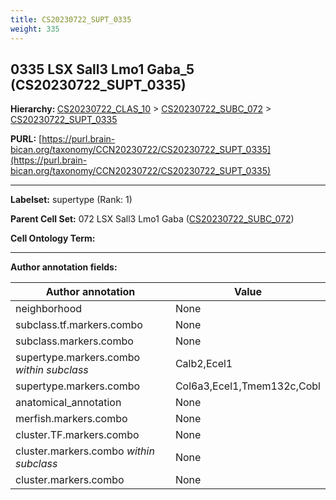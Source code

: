 ```yaml
---
title: CS20230722_SUPT_0335
weight: 335
---
```

## 0335 LSX Sall3 Lmo1 Gaba_5 (CS20230722_SUPT_0335)
<b>Hierarchy: </b>
[CS20230722_CLAS_10](../CS20230722_CLAS_10) >
[CS20230722_SUBC_072](../CS20230722_SUBC_072) >
[CS20230722_SUPT_0335](../CS20230722_SUPT_0335)

**PURL:** [https://purl.brain-bican.org/taxonomy/CCN20230722/CS20230722_SUPT_0335](https://purl.brain-bican.org/taxonomy/CCN20230722/CS20230722_SUPT_0335)

---


**Labelset:** supertype (Rank: 1)

**Parent Cell Set:** 072 LSX Sall3 Lmo1 Gaba ([CS20230722_SUBC_072](../CS20230722_SUBC_072))



**Cell Ontology Term:** 

[MARKER GENES.]: #


---

[TRANSFERRED ANNOTATIONS.]: #


[AUTHOR ANNOTATION FIELDS.]: #


**Author annotation fields:**

| Author annotation | Value |
|-------------------|-------|
|neighborhood|None|
|subclass.tf.markers.combo|None|
|subclass.markers.combo|None|
|supertype.markers.combo _within subclass_|Calb2,Ecel1|
|supertype.markers.combo|Col6a3,Ecel1,Tmem132c,Cobl|
|anatomical_annotation|None|
|merfish.markers.combo|None|
|cluster.TF.markers.combo|None|
|cluster.markers.combo _within subclass_|None|
|cluster.markers.combo|None|
